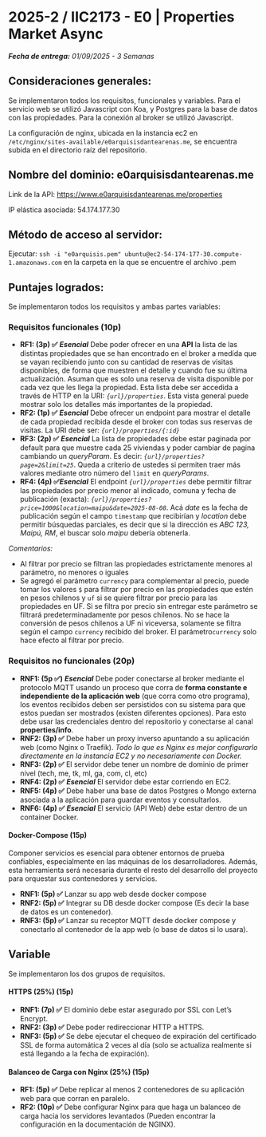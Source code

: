 # 2025-2 / IIC2173 - E0 | Properties Market Async

***Fecha de entrega:** 01/09/2025 - 3 Semanas*

## Consideraciones generales:

Se implementaron todos los requisitos, funcionales y variables. Para el servicio web se utilizó Javascript con Koa, y Postgres para la base de datos con las propiedades. Para la conexión al broker se utilizó Javascript. 

La configuración de nginx, ubicada en la instancia ec2 en `/etc/nginx/sites-available/e0arquisisdantearenas.me`, se encuentra subida en el directorio raíz del repositorio.

## Nombre del dominio: e0arquisisdantearenas.me

Link de la API:
https://www.e0arquisisdantearenas.me/properties

IP elástica asociada:
54.174.177.30

## Método de acceso al servidor:

Ejecutar:
`ssh -i "e0arquisis.pem" ubuntu@ec2-54-174-177-30.compute-1.amazonaws.com`
en la carpeta en la que se encuentre el archivo .pem

## Puntajes logrados:

Se implementaron todos los requisitos y ambas partes variables:

### Requisitos funcionales (10p)

* **RF1: (3p) ✅** ***Esencial*** Debe poder ofrecer en una **API** la lista de las distintas propiedades que se han encontrado en el broker a medida que se vayan recibiendo junto con su cantidad de reservas de visitas disponibles, de forma que muestren el detalle y cuando fue su última actualización. Asuman que es solo una reserva de visita disponible por cada vez que les llega la propiedad. Esta lista debe ser accedida a través de HTTP en la URI: *`{url}/properties`*. Esta vista general puede mostrar solo los detalles más importantes de la propiedad.
* **RF2: (1p) ✅** ***Esencial*** Debe ofrecer un endpoint para mostrar el detalle  de cada propiedad recibida desde el broker con todas sus reservas de visitas. La URI debe ser: *`{url}/properties/{:id}`*
* **RF3: (2p) ✅** ***Esencial*** La lista de propiedades debe estar paginada por default para que muestre cada 25 viviendas y poder cambiar de pagina cambiando un *queryParam*. Es decir: *`{url}/properties?page=2&limit=25`*. Queda a criterio de ustedes si permiten traer más valores mediante otro número del `limit` en *queryParams*.
* **RF4: (4p) ✅*Esencial*** El endpoint *`{url}/properties`* debe permitir filtrar las propiedades por precio menor al indicado, comuna y fecha de publicación (exacta): *`{url}/properties?price=1000&location=maipu&date=2025-08-08`*. Acá *date* es la fecha de publicación según el campo `timestamp` que recibirían y *location* debe permitir búsquedas parciales, es decir que si la dirección es *ABC 123, Maipú, RM*, el buscar solo *maipu* debería obtenerla.
    
*Comentarios:*
* Al filtrar por precio se filtran las propiedades estrictamente menores al parámetro, no menores o iguales
* Se agregó el parámetro `currency` para complementar al precio, puede tomar los valores `$` para filtrar por precio en las propiedades que estén en pesos chilenos y `uf` si se quiere filtrar por precio para las propiedades en UF. Si se filtra por precio sin entregar este parámetro se filtrará predeterminadamente por pesos chilenos. No se hace la conversión de pesos chilenos a UF ni viceversa, solamente se filtra según el campo `currency` recibido del broker. El parámetro`currency` solo hace efecto al filtrar por precio.

### Requisitos no funcionales (20p)

* **RNF1: (5p ✅)** ***Esencial*** Debe poder conectarse al broker mediante el protocolo MQTT usando un proceso que corra de **forma constante e independiente de la aplicación web** (que corra como otro programa), los eventos recibidos deben ser persistidos con su sistema para que estos puedan ser mostrados (existen diferentes opciones). Para esto debe usar las credenciales dentro del repositorio y conectarse al canal **properties/info**.
* **RNF2: (3p) ✅** Debe haber un proxy inverso apuntando a su aplicación web (como Nginx o Traefik). *Todo lo que es Nginx es mejor configurarlo directamente en la instancia EC2 y no necesariamente con Docker.*
* **RNF3: (2p) ✅** El servidor debe tener un nombre de dominio de primer nivel (tech, me, tk, ml, ga, com, cl, etc)
* **RNF4: (2p) ✅** ***Esencial*** El servidor debe estar corriendo en EC2.
* **RNF5: (4p) ✅** Debe haber una base de datos Postgres o Mongo externa asociada a la aplicación para guardar eventos y consultarlos.
* **RNF6: (4p) ✅** ***Esencial*** El servicio (API Web) debe estar dentro de un container Docker.

#### Docker-Compose (15p)

Componer servicios es esencial para obtener entornos de prueba confiables, especialmente en las máquinas de los desarrolladores. Además, esta herramienta será necesaria durante el resto del desarrollo del proyecto para orquestar sus contenedores y servicios.

* **RNF1: (5p) ✅** Lanzar su app web desde docker compose
* **RNF2: (5p) ✅** Integrar su DB desde docker compose (Es decir la base de datos es un contenedor).
* **RNF3: (5p) ✅** Lanzar su receptor MQTT desde docker compose y conectarlo al contenedor de la app web (o base de datos si lo usara).

## Variable
    
Se implementaron los dos grupos de requisitos.
    
#### HTTPS (25%) (15p)

* **RNF1: (7p) ✅** El dominio debe estar asegurado por SSL con Let’s Encrypt.
* **RNF2: (3p) ✅** Debe poder redireccionar HTTP a HTTPS.
* **RNF3: (5p) ✅** Se debe ejecutar el chequeo de expiración del certificado SSL de forma automática 2 veces al día (solo se actualiza realmente si está llegando a la fecha de expiración).

#### Balanceo de Carga con Nginx (25%) (15p)

* **RF1: (5p) ✅** Debe replicar al menos 2 contenedores de su aplicación web para que corran en paralelo.
* **RF2: (10p) ✅** Debe configurar Nginx para que haga un balanceo de carga hacia los servidores levantados (Pueden encontrar la configuración en la documentación de NGINX).
